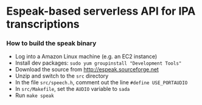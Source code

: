 # Espeak-based serverless API for IPA transcriptions

### How to build the speak binary
 * Log into a Amazon Linux machine (e.g. an EC2 instance)
 * Install dev packages: `sudo yum groupinstall "Development Tools"`
 * Download the source from http://espeak.sourceforge.net
 * Unzip and switch to the `src` directory
 * In the file `src/speech.h`, comment out the line `#define USE_PORTAUDIO`
 * In `src/Makefile`, set the `AUDIO` variable to `sada`
 * Run `make speak`
